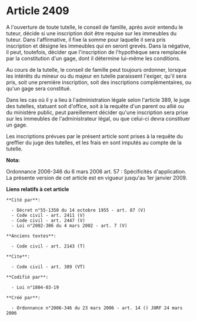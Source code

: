 # Article 2409

A l'ouverture de toute tutelle, le conseil de famille, après avoir entendu le tuteur, décide si une inscription doit être
requise sur les immeubles du tuteur. Dans l'affirmative, il fixe la somme pour laquelle il sera pris inscription et désigne
les immeubles qui en seront grevés. Dans la négative, il peut, toutefois, décider que l'inscription de l'hypothèque sera
remplacée par la constitution d'un gage, dont il détermine lui-même les conditions. 

Au cours de la tutelle, le conseil de famille peut toujours ordonner, lorsque les intérêts du mineur ou du majeur en tutelle
paraissent l'exiger, qu'il sera pris, soit une première inscription, soit des inscriptions complémentaires, ou qu'un gage
sera constitué. 

Dans les cas où il y a lieu à l'administration légale selon l'article 389, le juge des tutelles, statuant soit d'office, soit
à la requête d'un parent ou allié ou du ministère public, peut pareillement décider qu'une inscription sera prise sur les
immeubles de l'administrateur légal, ou que celui-ci devra constituer un gage. 

Les inscriptions prévues par le présent article sont prises à la requête du greffier du juge des tutelles, et les frais en
sont imputés au compte de la tutelle.

**Nota:**

Ordonnance 2006-346 du 6 mars 2006 art. 57 : Spécificités d'application.  La présente version de cet article est en vigueur
jusqu'au 1er janvier 2009.

**Liens relatifs à cet article**

	**Cité par**:

	  - Décret n°55-1350 du 14 octobre 1955 - art. 87 (V)
	  - Code civil - art. 2411 (V)
	  - Code civil - art. 2447 (V)
	  - Loi n°2002-306 du 4 mars 2002 - art. 7 (V)

	**Anciens textes**:

	  - Code civil - art. 2143 (T)

	**Cite**:

	  - Code civil - art. 389 (VT)

	**Codifié par**:

	  - Loi n°1804-03-19

	**Créé par**:

	  - Ordonnance n°2006-346 du 23 mars 2006 - art. 14 () JORF 24 mars 2006
